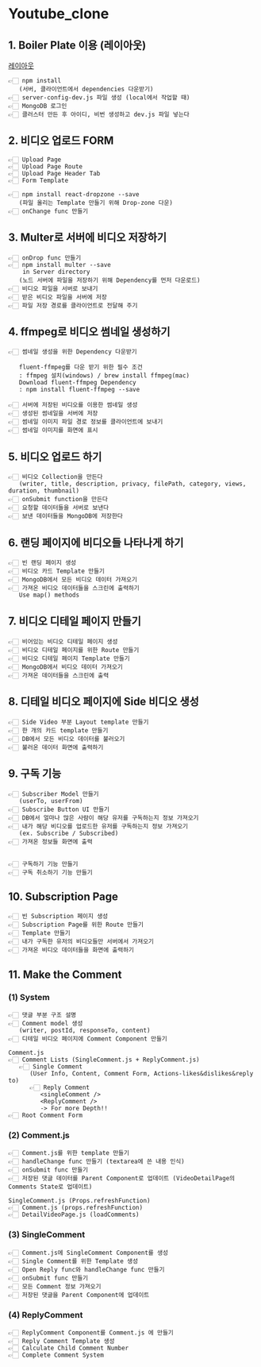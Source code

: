 # Youtube_clone

## 1. Boiler Plate 이용 (레이아웃)

[레이아웃](https://github.com/jaewonhimnae/boilerplate-mern-stack)

```
👉🏻 npm install 
   (서버, 클라이언트에서 dependencies 다운받기)
👉🏻 server-config-dev.js 파일 생성 (local에서 작업할 때)
👉🏻 MongoDB 로그인
👉🏻 클러스터 만든 후 아이디, 비번 생성하고 dev.js 파일 넣는다
```

## 2. 비디오 업로드 FORM

```
👉🏻 Upload Page
👉🏻 Upload Page Route
👉🏻 Upload Page Header Tab
👉🏻 Form Template

👉🏻 npm install react-dropzone --save
   (파일 올리는 Template 만들기 위해 Drop-zone 다운)
👉🏻 onChange func 만들기
```

## 3. Multer로 서버에 비디오 저장하기

```
👉🏻 onDrop func 만들기
👉🏻 npm install multer --save 
    in Server directory
   (노드 서버에 파일을 저장하기 위해 Dependency를 먼저 다운로드)
👉🏻 비디오 파일을 서버로 보내기
👉🏻 받은 비디오 파일을 서버에 저장
👉🏻 파일 저장 경로를 클라이언트로 전달해 주기
```

## 4. ffmpeg로 비디오 썸네일 생성하기

```
👉🏻 썸네일 생성을 위한 Dependency 다운받기
    
   fluent-ffmpeg를 다운 받기 위한 필수 조건
   : ffmpeg 설치(windows) / brew install ffmpeg(mac)
   Download fluent-ffmpeg Dependency
   : npm install fluent-ffmpeg --save

👉🏻 서버에 저장된 비디오를 이용한 썸네일 생성
👉🏻 생성된 썸네일을 서버에 저장
👉🏻 썸네일 이미지 파일 경로 정보를 클라이언트에 보내기
👉🏻 썸네일 이미지를 화면에 표시
```

## 5. 비디오 업로드 하기

```
👉🏻 비디오 Collection을 만든다
   (writer, title, description, privacy, filePath, category, views, duration, thumbnail)
👉🏻 onSubmit function을 만든다
👉🏻 요청할 데이터들을 서버로 보낸다
👉🏻 보낸 데이터들을 MongoDB에 저장한다
```

## 6. 랜딩 페이지에 비디오들 나타나게 하기

```
👉🏻 빈 랜딩 페이지 생성
👉🏻 비디오 카드 Template 만들기
👉🏻 MongoDB에서 모든 비디오 데이터 가져오기
👉🏻 가져온 비디오 데이터들을 스크린에 출력하기
   Use map() methods
```

## 7. 비디오 디테일 페이지 만들기

```
👉🏻 비어있는 비디오 디테일 페이지 생성
👉🏻 비디오 디테일 페이지를 위한 Route 만들기
👉🏻 비디오 디테일 페이지 Template 만들기
👉🏻 MongoDB에서 비디오 데이터 가져오기
👉🏻 가져온 데이터들을 스크린에 출력
```

## 8. 디테일 비디오 페이지에 Side 비디오 생성

```
👉🏻 Side Video 부분 Layout template 만들기
👉🏻 한 개의 카드 template 만들기
👉🏻 DB에서 모든 비디오 데이터를 불러오기
👉🏻 불러온 데이터 화면에 출력하기
```

## 9. 구독 기능

```
👉🏻 Subscriber Model 만들기
   (userTo, userFrom)
👉🏻 Subscribe Button UI 만들기
👉🏻 DB에서 얼마나 많은 사람이 해당 유저를 구독하는지 정보 가져오기
👉🏻 내가 해당 비디오를 업로드한 유저를 구독하는지 정보 가져오기
   (ex. Subscribe / Subscribed) 
👉🏻 가져온 정보들 화면에 출력


👉🏻 구독하기 기능 만들기
👉🏻 구독 취소하기 기능 만들기
```

## 10. Subscription Page

```
👉🏻 빈 Subscription 페이지 생성
👉🏻 Subscription Page를 위한 Route 만들기
👉🏻 Template 만들기
👉🏻 내가 구독한 유저의 비디오들만 서버에서 가져오기
👉🏻 가져온 비디오 데이터들을 화면에 출력하기
```

## 11. Make the Comment

### (1) System

```
👉🏻 댓글 부분 구조 설명
👉🏻 Comment model 생성
   (writer, postId, responseTo, content)
👉🏻 디테일 비디오 페이지에 Comment Component 만들기
```
```
Comment.js
👉🏻 Comment Lists (SingleComment.js + ReplyComment.js)
   👉🏻 Single Comment 
      (User Info, Content, Comment Form, Actions-likes&dislikes&reply to)
      👉🏻 Reply Comment
         <singleComment />
         <ReplyComment />
         -> For more Depth!!
👉🏻 Root Comment Form
```

### (2) Comment.js

```
👉🏻 Comment.js를 위한 template 만들기
👉🏻 handleChange func 만들기 (textarea에 쓴 내용 인식)
👉🏻 onSubmit func 만들기
👉🏻 저장된 댓글 데이터를 Parent Component로 업데이트 (VideoDetailPage의 Comments State로 업데이트)
```
```
SingleComment.js (Props.refreshFunction)
👉🏻 Comment.js (props.refreshFunction)
👉🏻 DetailVideoPage.js (loadComments)
``` 

### (3) SingleComment

```
👉🏻 Comment.js에 SingleComment Component를 생성
👉🏻 Single Comment를 위한 Template 생성
👉🏻 Open Reply func와 handleChange func 만들기
👉🏻 onSubmit func 만들기
👉🏻 모든 Comment 정보 가져오기
👉🏻 저장된 댓글을 Parent Component에 업데이트
```

### (4) ReplyComment

```
👉🏻 ReplyComment Component를 Comment.js 에 만들기
👉🏻 Reply Comment Template 생성
👉🏻 Calculate Child Comment Number
👉🏻 Complete Comment System
```
